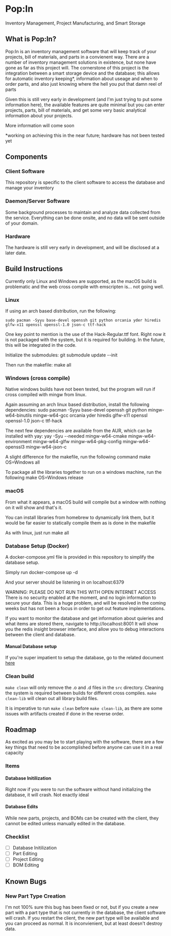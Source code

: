 # Pop:In
Inventory Management, Project Manufacturing, and Smart Storage

## What is Pop:In?
Pop:In is an inventory management software that will keep track of your projects, bill of materials, and parts in a convienent way. There are a number of inventory management solutions in existence, but none have gone as far as this project will.
The cornerstone of this project is the integration between a smart storage device and the database; this allows for automatic inventory keeping*, information about useage and when to order parts, and also just knowing where the hell you put that damn reel of parts


Given this is still very early in development (and I'm just trying to put some information here), the available features are quite minimal but you can enter projects, parts, bill of materials, and get some very basic analytical information about your projects.

More information will come soon

*working on achieving this in the near future; hardware has not been tested yet

## Components

### Client Software
This repository is specific to the client software to access the database and manage your inventory

### Daemon/Server Software
Some background processes to maintain and analyze data collected from the service. Everything can be done onsite, and no data will be sent outside of your domain.

### Hardware
The hardware is still very early in development, and will be disclosed at a later date.

## Build Instructions
Currently only Linux and Windows are supported, as the macOS build is problematic and the web cross compile with emscripten is... not going well. 

### Linux
If using an arch based distribution, run the following:

    sudo pacman -Syyu base-devel openssh git python orcania yder hiredis glfw-x11 openssl openssl-1.0 json-c ttf-hack

One key point to mention is the use of the Hack-Regular.ttf font. Right now it is not packaged with the system, but it is required for building. In the future, this will be integrated in the code.

Initialize the submodules:
    git submodule update --init

Then run the makefile:
    make all

### Windows (cross compile)
Native windows builds have not been tested, but the program will run if cross compiled with mingw from linux.

Again assuming an arch linux based distribution, install the following dependencies:
    sudo pacman -Syyu base-devel openssh git python mingw-w64-binutils mingw-w64-gcc orcania yder hiredis glfw-x11 openssl openssl-1.0 json-c ttf-hack

The next few dependencies are available from the AUR, which can be installed with yay:
    yay -Syu --needed mingw-w64-cmake mingw-w64-environment mingw-w64-glfw mingw-w64-pkg-config mingw-w64-openssl3 mingw-w64-json-c

A slight difference for the makefile, run the following command
    make OS=Windows all

To package all the libraries together to run on a windows machine, run the following
    make OS=Windows release

### macOS
From what it appears, a macOS build will compile but a window with nothing on it will show and that's it.

You can install libraries from homebrew to dynamically link them, but it would be far easier to statically compile them as is done in the makefile

As with linux, just run 
    make all

### Database Setup (Docker)
A docker-compose.yml file is provided in this repository to simplify the database setup.

Simply run
    docker-compose up -d

And your server should be listening in on localhost:6379

WARNING: PLEASE DO NOT RUN THIS WITH OPEN INTERNET ACCESS
There is no security enabled at the moment, and no login information to secure your data. This is a huge problem, and will be resolved in the coming weeks but has not been a focus in order to get out feature implementations.

If you want to monitor the database and get information about quieries and what items are stored there, navigate to http://localhost:8001
It will show you the redis insight browser interface, and allow you to debug interactions between the client and database.

#### Manual Database setup
If you're super impatient to setup the database, go to the related document [here](docs/Manual_Database_Setup.md)

### Clean build
`make clean` will only remove the .o and .d files in the `src` directory. Cleaning the system is required 
between builds for different cross compiles. `make clean-lib` will clean out all library build files.

It is imperative to run `make clean` before `make clean-lib`, as there are some issues with artifacts created if done in the reverse order.

## Roadmap

As excited as you may be to start playing with the software, there are a few key things that need to be accomplished before anyone can use it in a real capacity

### Items
#### Database Initilization
Right now if you were to run the software without hand initializing the database, it will crash. Not exactly ideal

#### Database Edits
While new parts, projects, and BOMs can be created with the client, they cannot be edited unless manually edited in the database.

### Checklist

- [ ] Database Initilization
- [ ] Part Editing
- [ ] Project Editing
- [ ] BOM Editing

## Known Bugs

### New Part Type Creation
I'm not 100% sure this bug has been fixed or not, but if you create a new part with a part type that is not currently in the database, the client software will crash. If you restart the client, the new part type will be available and you can proceed as normal. It is inconvienient, but at least doesn't destroy data.
